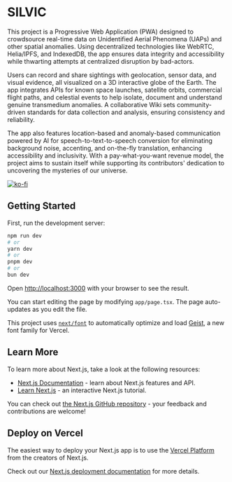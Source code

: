 # SILVIC
This project is a Progressive Web Application (PWA) designed to crowdsource real-time data on Unidentified Aerial Phenomena (UAPs) and other spatial anomalies. Using decentralized technologies like WebRTC, Helia/IPFS, and IndexedDB, the app ensures data integrity and accessibility while thwarting attempts at centralized disruption by bad-actors.

Users can record and share sightings with geolocation, sensor data, and visual evidence, all visualized on a 3D interactive globe of the Earth. The app integrates APIs for known space launches, satellite orbits, commercial flight paths, and celestial events to help isolate, document and understand genuine transmedium anomalies. A collaborative Wiki sets community-driven standards for data collection and analysis, ensuring consistency and reliability.

The app also features location-based and anomaly-based communication powered by AI for speech-to-text-to-speech conversion for eliminating background noise, accenting, and on-the-fly translation, enhancing accessibility and inclusivity. With a pay-what-you-want revenue model, the project aims to sustain itself while supporting its contributors' dedication to uncovering the mysteries of our universe.

[![ko-fi](https://ko-fi.com/img/githubbutton_sm.svg)](https://ko-fi.com/C0C516QB0E)

## Getting Started
First, run the development server:

```bash
npm run dev
# or
yarn dev
# or
pnpm dev
# or
bun dev
```

Open [http://localhost:3000](http://localhost:3000) with your browser to see the result.

You can start editing the page by modifying `app/page.tsx`. The page auto-updates as you edit the file.

This project uses [`next/font`](https://nextjs.org/docs/app/building-your-application/optimizing/fonts) to automatically optimize and load [Geist](https://vercel.com/font), a new font family for Vercel.

## Learn More

To learn more about Next.js, take a look at the following resources:

- [Next.js Documentation](https://nextjs.org/docs) - learn about Next.js features and API.
- [Learn Next.js](https://nextjs.org/learn) - an interactive Next.js tutorial.

You can check out [the Next.js GitHub repository](https://github.com/vercel/next.js) - your feedback and contributions are welcome!

## Deploy on Vercel

The easiest way to deploy your Next.js app is to use the [Vercel Platform](https://vercel.com/new?utm_medium=default-template&filter=next.js&utm_source=create-next-app&utm_campaign=create-next-app-readme) from the creators of Next.js.

Check out our [Next.js deployment documentation](https://nextjs.org/docs/app/building-your-application/deploying) for more details.
